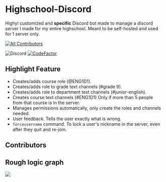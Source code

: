 # Highschool-Discord

Highyl customized and **specific** Discord bot made to manage a discord server I made for my entire highschool.
Meant to be self-hosted and used for 1 server only.

<!-- ALL-CONTRIBUTORS-BADGE:START - Do not remove or modify this section -->
[![All Contributors](https://img.shields.io/badge/all_contributors-13-orange.svg?style=flat-square)](#contributors)
<!-- ALL-CONTRIBUTORS-BADGE:END --> 
![Discord](https://discordapp.com/api/guilds/754892607556943872/widget.png?style=shield)
[![CodeFactor](https://www.codefactor.io/repository/github/ynng/highschool-discord/badge)](https://www.codefactor.io/repository/github/ynng/highschool-discord)

## Highlight Feature
* Creates/adds course role (@ENG1D1).
* Creates/adds role to grade text channels (#grade 9).
* Creates/adds role to department text channels (#junior-english).
* Creates course text channels (#ENG1D1) Only if more than 5 people from that course is in the server.
* Manages permissions automatically, only create the roles and channels needed.
* User feedback. Tells the user exactly what is wrong.
* `forceusername` command. To lock a user's nickname in the server, even after they quit and re-join.

## Contributors
<!-- ALL-CONTRIBUTORS-LIST:START - Do not remove or modify this section -->
<!-- ALL-CONTRIBUTORS-LIST:END -->

## Rough logic graph
![](https://cdn.discordapp.com/attachments/558408313067405334/754508593620975669/UHS_discord_server_1.png)
